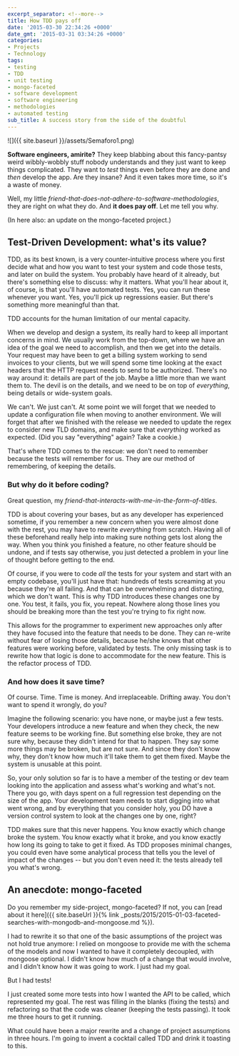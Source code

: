 ```yaml
---
excerpt_separator: <!--more-->
title: How TDD pays off
date: '2015-03-30 22:34:26 +0000'
date_gmt: '2015-03-31 03:34:26 +0000'
categories:
- Projects
- Technology
tags:
- testing
- TDD
- unit testing
- mongo-faceted
- software development
- software engineering
- methodologies
- automated testing
sub_title: A success story from the side of the doubtful
---
```


![]({{ site.baseurl }}/assets/Semaforo1.png)

**Software engineers, amirite?** They keep blabbing about this fancy-pantsy weird wibbly-wobbly stuff nobody understands and they just want to keep things complicated. They want to _test_ things even before they are done and _then_ develop the app. Are they insane? And it even takes more time, so it's a waste of money.

Well, my little _friend-that-does-not-adhere-to-software-methodologies_, they are right on what they do. And **it does pay off**. Let me tell you why.

(In here also: an update on the mongo-faceted project.)

<!--more-->

## Test-Driven Development: what's its value?

TDD, as its best known, is a very counter-intuitive process where you first decide what and how you want to test your system and code those tests, and later on build the system. You probably have heard of it already, but there's something else to discuss: why it matters. What you'll hear about it, of course, is that you'll have automated tests. Yes, you can run these whenever you want. Yes, you'll pick up regressions easier. But there's something more meaningful than that.

TDD accounts for the human limitation of our mental capacity.

When we develop and design a system, its really hard to keep all important concerns in mind. We usually work from the top-down, where we have an idea of the goal we need to accomplish, and then we get into the details. Your request may have been to get a billing system working to send invoices to your clients, but we will spend some time looking at the exact headers that the HTTP request needs to send to be authorized. There's no way around it: details are part of the job. Maybe a little more than we want them to. The devil is on the details, and we need to be on top of _everything_, being details or wide-system goals.

We can't. We just can't. At some point we will forget that we needed to update a configuration file when moving to another environment. We will forget that after we finished with the release we needed to update the regex to consider new TLD domains, and make sure that _everything_ worked as expected. (Did you say "everything" again? Take a cookie.)

That's where TDD comes to the rescue: we don't need to remember because the tests will remember for us. They are our method of remembering, of keeping the details.

### But why do it before coding?

Great question, my _friend-that-interacts-with-me-in-the-form-of-titles_.

TDD is about covering your bases, but as any developer has experienced sometime, if you remember a new concern when you were almost done with the rest, you may have to rewrite _everything_ from scratch. Having all of these beforehand really help into making sure nothing gets lost along the way. When you think you finished a feature, no other feature should be undone, and if tests say otherwise, you just detected a problem in your line of thought before getting to the end.

Of course, if you were to code _all_ the tests for your system and start with an empty codebase, you'll just have that: hundreds of tests screaming at you because they're all failing. And that can be overwhelming and distracting, which we don't want. This is why TDD introduces these changes one by one. You test, it fails, you fix, you repeat. Nowhere along those lines you should be breaking more than the test you're trying to fix right now.

This allows for the programmer to experiment new approaches only after they have focused into the feature that needs to be done. They can re-write without fear of losing those details, because he/she knows that other features were working before, validated by tests. The only missing task is to rewrite how that logic is done to accommodate for the new feature. This is the refactor process of TDD.

### And how does it save time?

Of course. Time. Time is money. And irreplaceable. Drifting away. You don't want to spend it wrongly, do you?

Imagine the following scenario: you have none, or maybe just a few tests. Your developers introduce a new feature and when they check, the new feature seems to be working fine. But something else broke, they are not sure why, because they didn't intend for that to happen. They say some more things may be broken, but are not sure. And since they don't know why, they don't know how much it'll take them to get them fixed. Maybe the system is unusable at this point.

So, your only solution so far is to have a member of the testing or dev team looking into the application and assess what's working and what's not. There you go, with days spent on a full regression test depending on the size of the app. Your development team needs to start digging into what went wrong, and by everything that you consider holy, you DO have a version control system to look at the changes one by one, right?

TDD makes sure that this never happens. You know exactly which change broke the system. You know exactly what it broke, and you know exactly how long its going to take to get it fixed. As TDD proposes minimal changes, you could even have some analytical process that tells you the level of impact of the changes -- but you don't even need it: the tests already tell you what's wrong.

## An anecdote: mongo-faceted

Do you remember my side-project, mongo-faceted? If not, you can [read about it here]({{ site.baseUrl }}{% link _posts/2015/2015-01-03-faceted-searches-with-mongodb-and-mongoose.md %}).

I had to rewrite it so that one of the basic assumptions of the project was not hold true anymore: I relied on mongoose to provide me with the schema of the models and now I wanted to have it completely decoupled, with mongoose optional. I didn't know how much of a change that would involve, and I didn't know how it was going to work. I just had my goal.

But I had tests!

I just created some more tests into how I wanted the API to be called, which represented my goal. The rest was filling in the blanks (fixing the tests) and refactoring so that the code was cleaner (keeping the tests passing). It took me three hours to get it running.

What could have been a major rewrite and a change of project assumptions in three hours. I'm going to invent a cocktail called TDD and drink it toasting to this.
